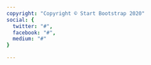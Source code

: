 ```yaml
---
copyright: "Copyright © Start Bootstrap 2020"
social: {
  twitter: "#",
  facebook: "#",
  medium: "#"
}

---
```

